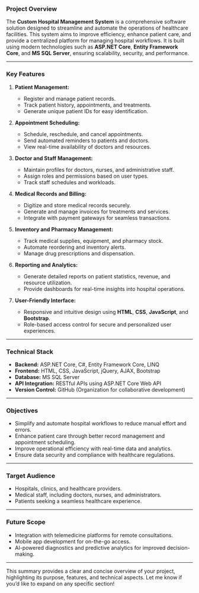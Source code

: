 ### **Project Overview**
The **Custom Hospital Management System** is a comprehensive software solution designed to streamline and automate the operations of healthcare facilities. This system aims to improve efficiency, enhance patient care, and provide a centralized platform for managing hospital workflows. It is built using modern technologies such as **ASP.NET Core**, **Entity Framework Core**, and **MS SQL Server**, ensuring scalability, security, and performance.

---

### **Key Features**
1. **Patient Management:**
   - Register and manage patient records.
   - Track patient history, appointments, and treatments.
   - Generate unique patient IDs for easy identification.

2. **Appointment Scheduling:**
   - Schedule, reschedule, and cancel appointments.
   - Send automated reminders to patients and doctors.
   - View real-time availability of doctors and resources.

3. **Doctor and Staff Management:**
   - Maintain profiles for doctors, nurses, and administrative staff.
   - Assign roles and permissions based on user types.
   - Track staff schedules and workloads.

4. **Medical Records and Billing:**
   - Digitize and store medical records securely.
   - Generate and manage invoices for treatments and services.
   - Integrate with payment gateways for seamless transactions.

5. **Inventory and Pharmacy Management:**
   - Track medical supplies, equipment, and pharmacy stock.
   - Automate reordering and inventory alerts.
   - Manage drug prescriptions and dispensation.

6. **Reporting and Analytics:**
   - Generate detailed reports on patient statistics, revenue, and resource utilization.
   - Provide dashboards for real-time insights into hospital operations.

7. **User-Friendly Interface:**
   - Responsive and intuitive design using **HTML**, **CSS**, **JavaScript**, and **Bootstrap**.
   - Role-based access control for secure and personalized user experiences.

---

### **Technical Stack**
- **Backend:** ASP.NET Core, C#, Entity Framework Core, LINQ
- **Frontend:** HTML, CSS, JavaScript, jQuery, AJAX, Bootstrap
- **Database:** MS SQL Server
- **API Integration:** RESTful APIs using ASP.NET Core Web API
- **Version Control:** GitHub (Organization for collaborative development)

---

### **Objectives**
- Simplify and automate hospital workflows to reduce manual effort and errors.
- Enhance patient care through better record management and appointment scheduling.
- Improve operational efficiency with real-time data and analytics.
- Ensure data security and compliance with healthcare regulations.

---

### **Target Audience**
- Hospitals, clinics, and healthcare providers.
- Medical staff, including doctors, nurses, and administrators.
- Patients seeking a seamless healthcare experience.

---

### **Future Scope**
- Integration with telemedicine platforms for remote consultations.
- Mobile app development for on-the-go access.
- AI-powered diagnostics and predictive analytics for improved decision-making.

---

This summary provides a clear and concise overview of your project, highlighting its purpose, features, and technical aspects. Let me know if you’d like to expand on any specific section!
